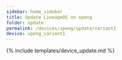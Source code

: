 ```yaml
---
sidebar: home_sidebar
title: Update LineageOS on xpeng
folder: update
permalink: /devices/xpeng/update/variant1
device: xpeng_variant1
---
```

{% include templates/device_update.md %}
